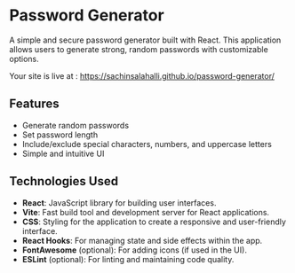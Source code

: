 # Password Generator

A simple and secure password generator built with React. This application allows users to generate strong, random passwords with customizable options.

Your site is live at : https://sachinsalahalli.github.io/password-generator/

## Features

- Generate random passwords
- Set password length
- Include/exclude special characters, numbers, and uppercase letters
- Simple and intuitive UI

## Technologies Used

- **React**: JavaScript library for building user interfaces.
- **Vite**: Fast build tool and development server for React applications.
- **CSS**: Styling for the application to create a responsive and user-friendly interface.
- **React Hooks**: For managing state and side effects within the app.
- **FontAwesome** (optional): For adding icons (if used in the UI).
- **ESLint** (optional): For linting and maintaining code quality.


